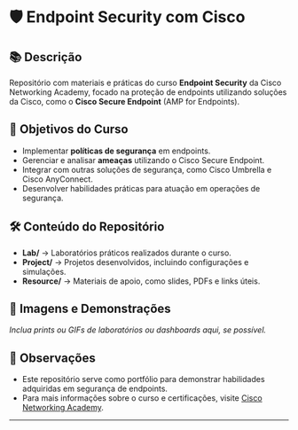 # 🛡️ Endpoint Security com Cisco

## 📚 Descrição
Repositório com materiais e práticas do curso **Endpoint Security** da Cisco Networking Academy, focado na proteção de endpoints utilizando soluções da Cisco, como o **Cisco Secure Endpoint** (AMP for Endpoints).

## 🎯 Objetivos do Curso
- Implementar **políticas de segurança** em endpoints.
- Gerenciar e analisar **ameaças** utilizando o Cisco Secure Endpoint.
- Integrar com outras soluções de segurança, como Cisco Umbrella e Cisco AnyConnect.
- Desenvolver habilidades práticas para atuação em operações de segurança.

## 🛠️ Conteúdo do Repositório
- **Lab/** → Laboratórios práticos realizados durante o curso.  
- **Project/** → Projetos desenvolvidos, incluindo configurações e simulações.  
- **Resource/** → Materiais de apoio, como slides, PDFs e links úteis.

## 📸 Imagens e Demonstrações
*Inclua prints ou GIFs de laboratórios ou dashboards aqui, se possível.*

## 📌 Observações
- Este repositório serve como portfólio para demonstrar habilidades adquiridas em segurança de endpoints.
- Para mais informações sobre o curso e certificações, visite [Cisco Networking Academy](https://www.netacad.com/courses/endpoint-security).

---
